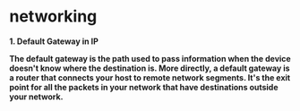 # networking

<b>1. Default Gateway in IP<b>

The default gateway is the path used to pass information when the device doesn't know where the destination is. More directly, a default gateway is a router that connects your host to remote network segments. It's the exit point for all the packets in your network that have destinations outside your network.
